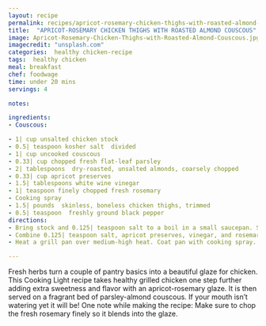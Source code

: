 ```yaml
---
layout: recipe
permalink: recipes/apricot-rosemary-chicken-thighs-with-roasted-almond-couscous
title:  "APRICOT-ROSEMARY CHICKEN THIGHS WITH ROASTED ALMOND COUSCOUS"
image: Apricot-Rosemary-Chicken-Thighs-with-Roasted-Almond-Couscous.jpg
imagecredit: "unsplash.com"
categories:  healthy chicken-recipe
tags:  healthy chicken
meal: breakfast
chef: foodwage
time: under 20 mins
servings: 4

notes:

ingredients:
- Couscous:

- 1| cup unsalted chicken stock
- 0.5| teaspoon kosher salt  divided
- 1| cup uncooked couscous
- 0.33| cup chopped fresh flat-leaf parsley
- 2| tablespoons  dry-roasted, unsalted almonds, coarsely chopped
- 0.33| cup apricot preserves
- 1.5| tablespoons white wine vinegar
- 1| teaspoon finely chopped fresh rosemary
- Cooking spray
- 1.5| pounds  skinless, boneless chicken thighs, trimmed
- 0.5| teaspoon  freshly ground black pepper
directions:
- Bring stock and 0.125| teaspoon salt to a boil in a small saucepan. Stir in couscous. Remove pan from heat; cover and let stand 5 minutes. Stir in parsley and almonds.
- Combine 0.125| teaspoon salt, apricot preserves, vinegar, and rosemary in a 2-cup glass measure. Microwave at HIGH for 2 minutes, stirring after 1 minute.
- Heat a grill pan over medium-high heat. Coat pan with cooking spray. Sprinkle chicken with remaining 0.25 teaspoon salt and pepper. Add chicken to pan; grill 3 minutes on each side or until almost done. Brush chicken with half of apricot mixture. Grill chicken 1 minute on each side or until done; brush with remaining half of apricot mixture. Serve with couscous.

---
```


Fresh herbs turn a couple of pantry basics into a beautiful glaze for chicken. This Cooking Light recipe takes healthy grilled chicken one step further adding extra sweetness and flavor with an apricot-rosemary glaze. It is then served on a fragrant bed of parsley-almond couscous. If your mouth isn’t watering yet it will be! One note while making the recipe: Make sure to chop the fresh rosemary finely so it blends into the glaze.